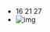 - 16 21 27
- ![img](https://github.com/kkislam/blog/blob/main/b15bbc9a503a37ce178790a6af6b33b9.jpeg)
